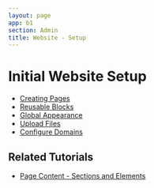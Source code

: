 ```yaml
---
layout: page
app: b1
section: Admin
title: Website - Setup
---
```


# Initial Website Setup


<div id="videoContainer">
  <ul id="playlist">
      <li class="active"><a href="/videos/b1/website/pages/output.mp4">Creating Pages</a></li>
      <li><a href="/videos/b1/website/blocks/output.mp4">Reusable Blocks</a></li>
      <li><a href="/videos/b1/website/appearance/output.mp4">Global Appearance</a></li>
      <li><a href="/videos/b1/website/files/output.mp4">Upload Files</a></li>
      <li><a href="/videos/b1/website/domain/output.mp4">Configure Domains</a></li>
  </ul>
</div>

## Related Tutorials
- <a href="/b1/admin/website-elements.html">Page Content - Sections and Elements</a>
